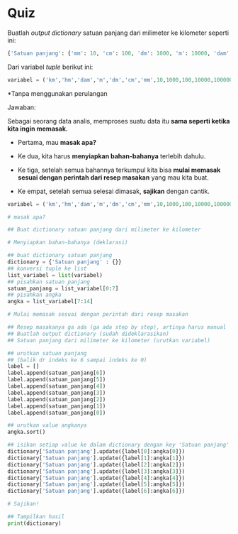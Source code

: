 # Quiz

Buatlah *output* *dictionary* satuan panjang dari milimeter ke kilometer seperti ini:

```py
{'Satuan panjang': {'mm': 10, 'cm': 100, 'dm': 1000, 'm': 10000, 'dam': 100000, 'hm': 1000000, 'km': 10000000}}
```

Dari variabel *tuple* berikut ini:

```py
variabel = ('km','hm','dam','m','dm','cm','mm',10,1000,100,10000,100000,10000000,1000000)
```

*Tanpa menggunakan perulangan

Jawaban:

Sebagai seorang data analis, memproses suatu data itu **sama seperti ketika kita ingin memasak.**

- Pertama, mau **masak apa?**

- Ke dua, kita harus **menyiapkan bahan-bahanya** terlebih dahulu.

- Ke tiga, setelah semua bahannya terkumpul kita bisa **mulai memasak sesuai dengan perintah dari resep masakan** yang mau kita buat.

- Ke empat, setelah semua selesai dimasak, **sajikan** dengan cantik.

```py
variabel = ('km','hm','dam','m','dm','cm','mm',10,1000,100,10000,100000,10000000,1000000)

# masak apa?

## Buat dictionary satuan panjang dari milimeter ke kilometer

# Menyiapkan bahan-bahanya (deklarasi)

## buat dictionary satuan panjang
dictionary = {'Satuan panjang' : {}}
## konversi tuple ke list
list_variabel = list(variabel)
## pisahkan satuan panjang
satuan_panjang = list_variabel[0:7]
## pisahkan angka
angka = list_variabel[7:14]

# Mulai memasak sesuai dengan perintah dari resep masakan

## Resep masakanya ga ada (ga ada step by step), artinya harus manual
## Buatlah output dictionary (sudah dideklarasikan)
## Satuan panjang dari milimeter ke kilometer (urutkan variabel)

## urutkan satuan panjang
## (balik dr indeks ke 6 sampai indeks ke 0)
label = []
label.append(satuan_panjang[6])
label.append(satuan_panjang[5])
label.append(satuan_panjang[4])
label.append(satuan_panjang[3])
label.append(satuan_panjang[2])
label.append(satuan_panjang[1])
label.append(satuan_panjang[0])

## urutkan value angkanya
angka.sort()

## isikan setiap value ke dalam dictionary dengan key 'Satuan panjang'
dictionary['Satuan panjang'].update({label[0]:angka[0]})
dictionary['Satuan panjang'].update({label[1]:angka[1]})
dictionary['Satuan panjang'].update({label[2]:angka[2]})
dictionary['Satuan panjang'].update({label[3]:angka[3]})
dictionary['Satuan panjang'].update({label[4]:angka[4]})
dictionary['Satuan panjang'].update({label[5]:angka[5]})
dictionary['Satuan panjang'].update({label[6]:angka[6]})

# Sajikan!

## Tampilkan hasil
print(dictionary)
```
